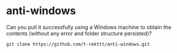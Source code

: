 # anti-windows
Can you pull it successfully using a Windows machine to obtain the contents (without any error and folder structure persisted)?

`git clone https://github.com/t-rekttt/anti-windows.git`
